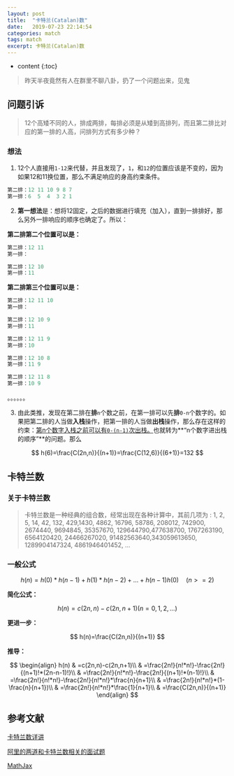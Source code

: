 ```yaml
---
layout: post
title:  "卡特兰(Catalan)数"
date:   2019-07-23 22:14:54
categories: match
tags: match 
excerpt: 卡特兰(Catalan)数
---
```


* content
{:toc}
> 昨天半夜竟然有人在群里不聊八卦，扔了一个问题出来，见鬼
>



## 问题引诉

> 12个高矮不同的人，排成两排，每排必须是从矮到高排列，而且第二排比对应的第一排的人高，问排列方式有多少种？

### 想法

1.  12个人直接用`1-12`来代替，并且发现了，`1`，和`12`的位置应该是不变的，因为如果12和11换位置，那么不满足响应的身高约束条件。

```php
第二排：12 11 10 9 8 7
第一排：6  5  4  3 2 1
```


2.  **第一想法**是：想将12固定，之后的数据进行填充（加入），直到一排排好，那么另外一排响应的顺序也确定了。所以：

**第二排第二个位置可以是：**

```php
第二排：12 11 
第一排：
```

```php
第二排：12 10 
第一排：11
```

**第二排第三个位置可以是：**

```php
第二排：12 11 10
第一排：
```

```php
第二排：12 10 9
第一排：11 
```

```php
第二排：12 11 9
第一排：10
```

```php
第二排：12 10 8
第一排：11 9
```

```php
第二排：12 11 8
第一排：10 9
```

。。。。。。

3. 由此类推，发现在第二排在**排**`n`个数之前，在第一排可以先**排**`0-n`个数字的。如果把第二排的人当做**入栈**操作，把第一排的人当做**出栈**操作，那么存在这样的约束：<u>第n个数字入栈之前可以有`0-(n-1)`次出栈。</u>也就转为**“n个数字进出栈的顺序”**的问题。那么


$$
h(6)=\frac{C(2n,n)}{(n+1)}=\frac{C(12,6)}{(6+1)}=132
$$





## 卡特兰数

### 关于卡特兰数

> 卡特兰数是一种经典的组合数，经常出现在各种计算中，其前几项为 : 1, 2, 5, 14, 42, 132, 429,1430, 4862, 16796, 58786, 208012, 742900, 2674440, 9694845, 35357670, 129644790,477638700, 1767263190, 6564120420, 24466267020, 91482563640,343059613650, 1289904147324, 4861946401452, ...

### 一般公式

$$
h(n)= h(0)*h(n-1)+h(1)*h(n-2) + ... + h(n-1)h(0) \quad(n>=2)
$$

**简化公式：**


$$
h(n)=c(2n,n)-c(2n,n+1)(n=0,1,2,...)
$$


**更进一步：**


$$
h(n)=\frac{C(2n,n)}{(n+1)}
$$


**推导：**


$$
\begin{align}
h(n) & =c(2n,n)-c(2n,n+1)\\
     & =\frac{2n!}{n!*n!}-\frac{2n!}{(n+1)!*(2n-n-1)!}\\
     & =\frac{2n!}{n!*n!}-\frac{2n!}{(n+1)!*(n-1)!}\\
     & =\frac{2n!}{n!*n!}-\frac{2n!}{n!*n!}*\frac{n}{n+1}\\
     & =\frac{2n!}{n!*n!}*(1-\frac{n}{n+1})\\
     & =\frac{2n!}{n!*n!}*\frac{1}{n+1}\\
     & =\frac{C(2n,n)}{(n+1)}
\end{align}
$$




## 参考文献

[卡特兰数详讲](https://blog.csdn.net/wookaikaiko/article/details/81105031)

[阿里的两道和卡特兰数相关的面试题](http://www.nowamagic.net/academy/detail/40140317)

[MathJax](https://mathjax-chinese-doc.readthedocs.io/en/latest/start.html)

